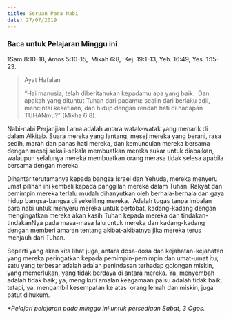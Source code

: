 ```yaml
---
title: Seruan Para Nabi
date: 27/07/2019
---
```


### Baca untuk Pelajaran Minggu ini
1Sam 8:10-18, Amos 5:10-15,  Mikah 6:8,  Kej. 19:1-13, Yeh. 16:49, Yes. 1:15-23.

> <p>Ayat Hafalan</p>
> “Hai manusia, telah diberitahukan kepadamu apa yang baik.  Dan apakah yang dituntut Tuhan dari padamu: sealin dari berlaku adil, mencintai kesetiaan, dan hidup dengan rendah hati di hadapan TUHANmu?” (Mikha 6:8).

Nabi-nabi Perjanjian Lama adalah antara watak-watak yang menarik di dalam Alkitab. Suara mereka yang lantang, mesej mereka yang berani, rasa sedih, marah dan panas hati mereka, dan kemunculan mereka bersama dengan mesej sekali-sekala membuatkan mereka sukar untuk diabaikan, walaupun selalunya mereka membuatkan orang merasa tidak selesa apabila bersama dengan mereka.

Dihantar terutamanya kepada bangsa Israel dan Yehuda, mereka menyeru umat pilihan ini kembali kepada panggilan mereka dalam Tuhan. Rakyat dan pemimpin mereka terlalu mudah dihanyutkan oleh berhala-berhala dan gaya hidup bangsa-bangsa di sekeliling mereka.  Adalah tugas tanpa imbalan para nabi untuk menyeru mereka untuk bertobat, kadang-kadang dengan mengingatkan mereka akan kasih Tuhan kepada mereka dan tindakan-tindakanNya pada masa-masa lalu untuk mereka dan kadang-kadang dengan memberi amaran tentang akibat-akibatnya jika mereka terus menjauh dari Tuhan.

Seperti yang akan kita lihat juga, antara dosa-dosa dan kejahatan-kejahatan yang mereka peringatkan kepada pemimpin-pemimpin dan umat-umat itu,  satu yang terbesar adalah adalah penindasan terhadap golongan miskin, yang memerlukan, yang tidak berdaya di antara mereka. Ya, menyembah adalah tidak baik; ya, mengikuti amalan keagamaan palsu adalah tidak baik; tetapi, ya, mengambil kesempatan ke atas  orang lemah dan miskin, juga patut dihukum.

_*Pelajari pelajaran pada minggu ini untuk persediaan Sabat, 3 Ogos._
